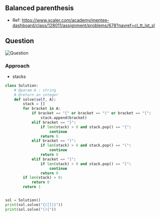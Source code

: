 
## Balanced parenthesis
- Ref: https://www.scaler.com/academy/mentee-dashboard/class/128011/assignment/problems/678?navref=cl_tt_lst_sl

## Question
![Question](http://ankit-portfolio.s3-ap-southeast-1.amazonaws.com/images/datastructures/scaler/045-balanced-parenthesis-question.png)

### Approach
- stacks

```py
class Solution:
    # @param A : string
    # @return an integer
    def solve(self, A):
        stack = []
        for bracket in A:
            if bracket == "{" or bracket == "(" or bracket == "[":
                stack.append(bracket)
            elif bracket == "}":
                if len(stack) > 0 and stack.pop() == "{":
                    continue
                return 0
            elif bracket == ")":
                if len(stack) > 0 and stack.pop() == "(":
                    continue
                return 0
            elif bracket == "]":
                if len(stack) > 0 and stack.pop() == "[":
                    continue
                return 0
        if len(stack) > 0:
            return 0
        return 1


sol = Solution()
print(sol.solve("{([])}"))
print(sol.solve("(){"))
```